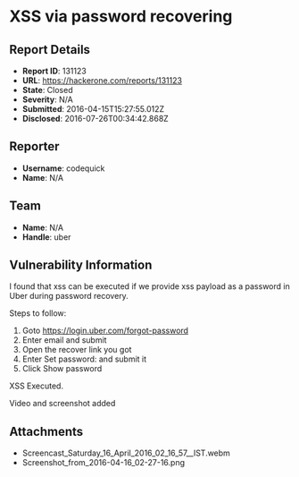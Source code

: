 # XSS via password recovering

## Report Details
- **Report ID**: 131123
- **URL**: https://hackerone.com/reports/131123
- **State**: Closed
- **Severity**: N/A
- **Submitted**: 2016-04-15T15:27:55.012Z
- **Disclosed**: 2016-07-26T00:34:42.868Z

## Reporter
- **Username**: codequick
- **Name**: N/A

## Team
- **Name**: N/A
- **Handle**: uber

## Vulnerability Information
I found that xss can be executed if we provide xss payload as a password in Uber during password recovery.

Steps to follow:

1) Goto https://login.uber.com/forgot-password
2) Enter email and submit
3) Open the recover link you got
4) Enter Set password: <script>alert(document.domain);</script> and submit it
5) Click Show password

 XSS Executed.

Video and screenshot added

## Attachments
- Screencast_Saturday_16_April_2016_02_16_57__IST.webm
- Screenshot_from_2016-04-16_02-27-16.png
